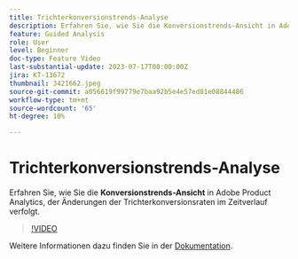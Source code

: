 ```yaml
---
title: Trichterkonversionstrends-Analyse
description: Erfahren Sie, wie Sie die Konversionstrends-Ansicht in Adobe Product Analytics verwenden, die Änderungen der Trichterkonversionsraten im Zeitverlauf verfolgt.
feature: Guided Analysis
role: User
level: Beginner
doc-type: Feature Video
last-substantial-update: 2023-07-17T00:00:00Z
jira: KT-13672
thumbnail: 3421662.jpeg
source-git-commit: a056619f99779e7baa92b5e4e57ed81e08844486
workflow-type: tm+mt
source-wordcount: '65'
ht-degree: 10%

---
```



# Trichterkonversionstrends-Analyse

Erfahren Sie, wie Sie die **Konversionstrends-Ansicht** in Adobe Product Analytics, der Änderungen der Trichterkonversionsraten im Zeitverlauf verfolgt.

>[!VIDEO](https://video.tv.adobe.com/v/3421662/?learn=on)

Weitere Informationen dazu finden Sie in der [Dokumentation](https://experienceleague.adobe.com/docs/analytics-platform/using/guided-analysis/funnel/conversion-trends.html).

